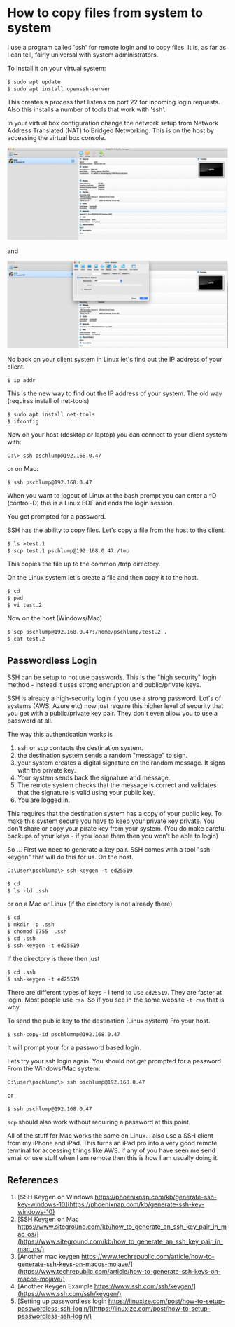 
<style>
.pagebreak { page-break-before: always; }
.half { height: 200px; }
</style>


# How to copy files from system to system

I use a program called 'ssh' for remote login and to copy files.
It is, as far as I can tell, fairly universal with system
administrators.

To Install it on your virtual system:

```
$ sudo apt update
$ sudo apt install openssh-server
```

This creates a process that listens on port 22 for incoming
login requests.  Also this installs a number of tools that
work with 'ssh'.

In your virtual box configuration change the network setup
from Network Address Translated (NAT) to Bridged Networking.
This is on the host by accessing the virtual box console.

![VirtualBox-01.png](VirtualBox-01.png)

and 

![VirtualBox-02.png](VirtualBox-02.png)


No back on your client system in Linux let's find out the
IP address of your client.

```
$ ip addr
```

This is the new way to find out the IP address of your 
system.  The old way (requires install of net-tools)

```
$ sudo apt install net-tools
$ ifconfig
```

Now on your host (desktop or laptop) you can connect
to your client system with:


```
C:\> ssh pschlump@192.168.0.47
```

or on Mac:

```
$ ssh pschlump@192.168.0.47
```

When you want to logout of Linux at the bash prompt
you can enter a ^D (control-D) this is a Linux
EOF and ends the login session.

You get prompted for a password.

SSH has the ability to copy files.  Let's copy a file from the
host to the client.

```
$ ls >test.1
$ scp test.1 pschlump@192.168.0.47:/tmp
```

This copies the file up to the common /tmp directory.

On the Linux system let's create a file and then copy
it to the host.

```
$ cd
$ pwd
$ vi test.2
```

Now on the host (Windows/Mac)

```
$ scp pschlump@192.168.0.47:/home/pschlump/test.2 .
$ cat test.2
```

## Passwordless Login

SSH can be setup to not use passwords.  This is the "high security" 
login method - instead it uses strong encryption and public/private
keys.

SSH is already a high-security login if you use a strong password.
Lot's of systems (AWS, Azure etc) now just require this higher
level of security that you get with a public/private key pair.
They don't even allow you to use a password at all.

The way this authentication works is

1. ssh or scp contacts the destination system.
2. the destination system sends a random "message" to sign.
3. your system creates a digital signature on the random message.  It signs with the private key.
4. Your system sends back the signature and message.
5. The remote system checks that the message is correct and validates that the signature is
valid using your public key.
6. You are logged in.

This requires that the destination system has a copy of your public key.
To make this system secure you have to keep your private key private.
You don't share or copy your pirate key from your system. (You do make
careful backups of your keys - if you loose them then you won't be
able to login)

So ... First we need to generate a key pair.   SSH comes with a
tool "ssh-keygen" that will do this for us.  On the host.


```
C:\User\pschlump\> ssh-keygen -t ed25519

```

```
$ cd
$ ls -ld .ssh
```

or on a Mac or Linux (if the directory is not already there)

```
$ cd 
$ mkdir -p .ssh
$ chomod 0755  .ssh
$ cd .ssh
$ ssh-keygen -t ed25519
```

If the directory is there then just

```
$ cd .ssh
$ ssh-keygen -t ed25519
```

There are different types of keys - I tend to use `ed25519`.
They are faster at login.  Most people use `rsa`.  So if you see
in the some website  `-t rsa` that is why.

To send the public key to the destination (Linux system)
Fro your host.

```
$ ssh-copy-id pschlumnp@192.168.0.47
```

It will prompt your for a password based login.

Lets try your ssh login again.
You should not get prompted for a password.
From the Windows/Mac system:

```
C:\user\pschlump\> ssh pschlump@192.168.0.47
```

or


```
$ ssh pschlump@192.168.0.47
```

`scp` should also work without requiring a password
at this point.

All of the stuff for Mac works the same on Linux.
I also use a SSH client from my iPhone and iPad.   This turns an iPad pro into a
very good remote terminal for accessing things like AWS.  If any of you have
seen me send email or use stuff when I am remote then this is how I am usually
doing it.




## References

1. [SSH Keygen on Windows https://phoenixnap.com/kb/generate-ssh-key-windows-10](https://phoenixnap.com/kb/generate-ssh-key-windows-10)
1. [SSH Keygen on Mac https://www.siteground.com/kb/how_to_generate_an_ssh_key_pair_in_mac_os/](https://www.siteground.com/kb/how_to_generate_an_ssh_key_pair_in_mac_os/)
1. [Another mac keygen https://www.techrepublic.com/article/how-to-generate-ssh-keys-on-macos-mojave/](https://www.techrepublic.com/article/how-to-generate-ssh-keys-on-macos-mojave/)
1. [Another Keygen Example https://www.ssh.com/ssh/keygen/](https://www.ssh.com/ssh/keygen/)
1. [Setting up passwordless login https://linuxize.com/post/how-to-setup-passwordless-ssh-login/](https://linuxize.com/post/how-to-setup-passwordless-ssh-login/)
